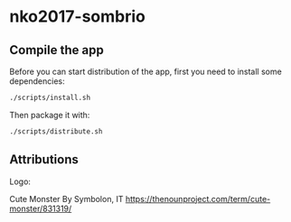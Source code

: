 # nko2017-sombrio

## Compile the app

Before you can start distribution of the app, first you need to install some dependencies:

```bash
./scripts/install.sh
```

Then package it with:

```sh
./scripts/distribute.sh
```

## Attributions

Logo:

Cute Monster
By Symbolon, IT
https://thenounproject.com/term/cute-monster/831319/
